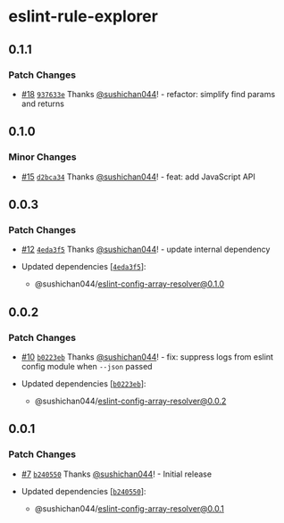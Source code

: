 # eslint-rule-explorer

## 0.1.1
### Patch Changes



- [#18](https://github.com/sushichan044/eslint-toolbox/pull/18) [`937633e`](https://github.com/sushichan044/eslint-toolbox/commit/937633e9eaa1fc4cfe585eb4b3568f414a670615) Thanks [@sushichan044](https://github.com/sushichan044)! - refactor: simplify find params and returns

## 0.1.0
### Minor Changes



- [#15](https://github.com/sushichan044/eslint-toolbox/pull/15) [`d2bca34`](https://github.com/sushichan044/eslint-toolbox/commit/d2bca3429416c1de759cb4e21aedac19689bed5e) Thanks [@sushichan044](https://github.com/sushichan044)! - feat: add JavaScript API

## 0.0.3
### Patch Changes



- [#12](https://github.com/sushichan044/eslint-toolbox/pull/12) [`4eda3f5`](https://github.com/sushichan044/eslint-toolbox/commit/4eda3f513aa5a3c2f36a80d7378c363a33a6c2d0) Thanks [@sushichan044](https://github.com/sushichan044)! - update internal dependency

- Updated dependencies [[`4eda3f5`](https://github.com/sushichan044/eslint-toolbox/commit/4eda3f513aa5a3c2f36a80d7378c363a33a6c2d0)]:
  - @sushichan044/eslint-config-array-resolver@0.1.0

## 0.0.2
### Patch Changes



- [#10](https://github.com/sushichan044/eslint-toolbox/pull/10) [`b0223eb`](https://github.com/sushichan044/eslint-toolbox/commit/b0223eba293005fa551afe6ee87883244f6f3622) Thanks [@sushichan044](https://github.com/sushichan044)! - fix: suppress logs from eslint config module when `--json` passed

- Updated dependencies [[`b0223eb`](https://github.com/sushichan044/eslint-toolbox/commit/b0223eba293005fa551afe6ee87883244f6f3622)]:
  - @sushichan044/eslint-config-array-resolver@0.0.2

## 0.0.1
### Patch Changes



- [#7](https://github.com/sushichan044/eslint-toolbox/pull/7) [`b240550`](https://github.com/sushichan044/eslint-toolbox/commit/b2405501f39ab31ab94866e8150161376f43a5ee) Thanks [@sushichan044](https://github.com/sushichan044)! - Initial release

- Updated dependencies [[`b240550`](https://github.com/sushichan044/eslint-toolbox/commit/b2405501f39ab31ab94866e8150161376f43a5ee)]:
  - @sushichan044/eslint-config-array-resolver@0.0.1

